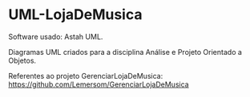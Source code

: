 # UML-LojaDeMusica

Software usado: Astah UML.

Diagramas UML criados para a disciplina Análise e Projeto Orientado a Objetos.

Referentes ao projeto GerenciarLojaDeMusica: https://github.com/Lemersom/GerenciarLojaDeMusica

